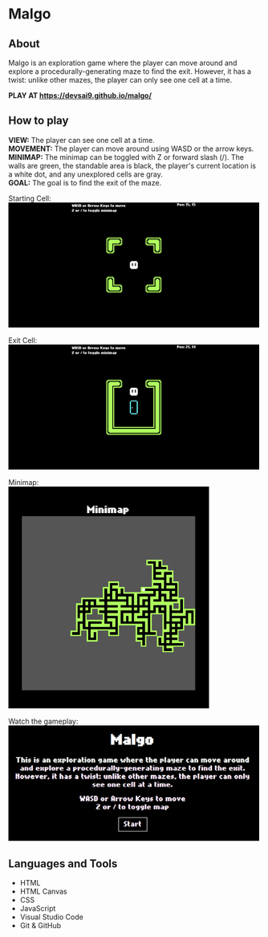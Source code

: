 # Malgo
## About
Malgo is an exploration game where the player can move around and explore a procedurally-generating maze to find the exit. However, it has a twist: unlike other mazes, the player can only see one cell at a time.

**PLAY AT https://devsai9.github.io/malgo/**

## How to play
**VIEW:** The player can see one cell at a time.<br>
**MOVEMENT:** The player can move around using WASD or the arrow keys.<br>
**MINIMAP:** The minimap can be toggled with Z or forward slash (/). The walls are green, the standable area is black, the player's current location is a white dot, and any unexplored cells are gray.<br>
**GOAL:** The goal is to find the exit of the maze.

Starting Cell: <br>
<img src="images/starting-cell.png" alt="Starting cell" width="500" >

Exit Cell:<br>
<img src="images/exit-cell.png" alt="Exit cell" width="500" >

Minimap:<br>
<img src="images/minimap-2.png" alt="Minimap of an explored maze" width=400>

Watch the gameplay:<br>
<a href="https://youtu.be/4GzIRnFYDfY" title="Click to open YouTube video"><img src="images/title-screen-2.png" alt="Title Screen: Click to open video" width="500" /></a>

## Languages and Tools
- HTML
- HTML Canvas
- CSS
- JavaScript
- Visual Studio Code
- Git & GitHub
